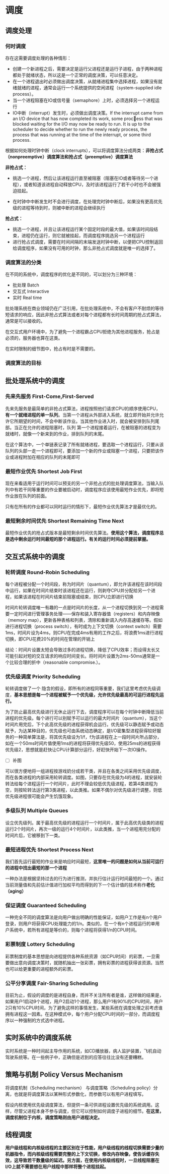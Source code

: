 # 调度

## 调度处理

### 何时调度

存在这需要调度处理的各种情形：

- 创建一个新进程之后，需要决定是运行父进程还是运行子进程，由于两种进程都处于就绪状态，所以这是一个正常的调度决策，可以任意决定。
- 在一个进程退出时必须做出调度决策，从就绪进程集中选择进程，如果没有就绪就绪的进程，通常会运行一个系统提供的空闲进程（system-supplied idle process）。
- 当一个进程阻塞在IO或信号量（semaphore）上时，必须选择另一个进程运行
- IO中断（interrupt）发生时，必须做出调度决策。If the interrupt came from an I/O device that has now completed its work, some process that was blocked waiting for the I/O may now be ready to run. It is up to the scheduler to decide whether to run the newly ready process, the process that was running at the time of the interrupt, or some third process.

根据如何处理时钟中断（clock interrupts），可以将调度算法分成两类：**非抢占式（nonpreemptive）调度算法和抢占式（preemptive）调度算法**

**非抢占式：**

- 挑选一个进程，然后让该进程运行直至被阻塞（阻塞在IO或者等待另一个进程），或者知道该进程自动释放CPU，及时该进程运行了若干小时也不会被强迫挂起。

- 在时钟中中断发生时不会进行调度，在处理完时钟中断后，如果没有更高优先级的进程等待到时，则被中断的进程会继续执行

**抢占式：**

 - 挑选一个进程，并且让该进程运行某个固定时段的最大值，如果该时间段结束，进程仍在运行，则它就被挂起，而调度程序挑选另一个进程运行
 - 进行抢占式调度，需要在时间间隔的末端发送时钟中断，以便把CPU控制返回给调度程序，如果没有可用的时钟，那么非抢占式调度就是唯一的选择了。

### 调度算法的分类

在不同的系统中，调度程序的优化是不同的，可以划分为三种环境：

- 批处理 Batch
- 交互式 Interactive
- 实时 Real time

批处理系统在商业领域仍在广泛引用，在批处理系统中，不会有客户不耐烦的等待短请求的响应，因此非抢占式算法或者对每个进程都有长时间周期的抢占式算法，通常是可以接收的。

在交互式用户环境中，为了避免一个进程霸占CPU拒绝为其他进程服务，抢占是必须的，服务器也算在这类。

在实时限制的细节图中，抢占有时是不需要的。

### 调度算法的目标

## 批处理系统中的调度

### 先来先服务 First-Come,First-Served

先来先服务是最简单的非抢占式算法，进程按照他们请求CPU的顺序使用CPU，**有一个就绪进程的单一队列**。当第一个进程从外部进入系统，就立即开始并允许允许它所期望的时间，不会中断该作业。当其他作业进入时，就会被安排到队列尾部。当正在允许的进程阻塞时，队列 第一个进程接着运行，在被阻塞的进程变为就绪时，就像一个新来到的作业，排到队列的末尾。

在这个算法中，一个单链表记录了所有就绪进程，要选取一个进程运行，只要从该队列的头部一走一个进程即可，要添加一个新的作业或阻塞一个进程，只要把该作业或进程附加在相应的队列的末尾即可

### 最短作业优先 Shortest Job First

现在来看适用于运行时间可以预支的另一个非抢占式的批处理调度算法，当输入队列中有若干同等重要的作业要被启动时，调度程序应该使用最短作业优先，即将短作业放在队列的前面。

只有在所有的作业都可以同时运行的情形下，最短作业优先算法才是最优化的。

### 最短剩余时间优先 Shortest Remaining Time Next

最短作业优先的抢占式版本是最短剩余时间优先算法。**使用这个算法，调度程序总是选中剩余运行时间最短的那个进程运行。有关的运行时间必须提前掌握。**



##  交互式系统中的调度

### 轮转调度 Round-Robin Scheduling

每个进程被分配一个时间段，称为时间片（quantum），即允许该进程在该时间段中运行，如果在时间片结束时该进程还在运行，则剥夺CPU并分配给另一个进程，如果该进程在时间片结束前阻塞或结束，则CPU立即进行切换

时间片轮转调度唯一有趣的一点是时间片的长度，从一个进程切换到另一个进程需要一定时间进行管理事务处理——保存和装入寄存器值（registers）和内存映像（memory map），更新各种表格和列表，清除和重新调入内存高速缓存等。假如进行进程切换（process switch），有时成为上下文切换（context switch）需要1ms，时间片设为4ms，则CPU在完成4ms有用的工作之后，将浪费1ms进行进程切换，即CPU花费20%的时间在管理的开销上

结论：时间片设置太短会导致过多的进程切换，降低了CPU效率；而设得太长又可能引起对短的交互请求的响应时间变长。将时间片设置为2ms-50ms通常是一个比较合理的折中（reasonable compromise.）。

### 优先级调度 Priority Scheduling

轮转调度做了一个 隐含的假设，即所有的进程同等重要，我们这里考虑优先级调度，**基本思想是每一个进程被赋予一个优先级，允许优先级最高的可运行进程先运行。**

为了防止最高优先级进行无休止运行下去，调度程序可以在每个时钟中断降低当前进程的优先级。每个进行可以别赋予可以运行的最大时间片（quantum），当这个时间片用完后，下个此高优先级的进程获得机会运行。优先级可以静态赋予或动态赋予，为达某种目的，优先级也可由系统动态确定，是I/O密集型进程获得较好服务的一种简单算法是，将其优先级设为1/f，f为该进程在上一段时间片所占部分，如在一个50ms时间片值使用1ms的进程将获得优先级50，使用25ms的进程获得优先级2，思想就是赶快让CPU计算部分运行，好赶快开始下一次IO操作。

- [ ] 补图

可以很方便地将一组进程按游戏奶分成若干类，并且在各类之间采用优先级调度，而在各类进程的内部采用轮转调度。如图，只要存在优先级为4的进程，就安装轮转法给每个进程运行一个时间片，此时不理会较低优先级进程，若第4类进程为空，则按轮转法运行第3类进程，以此类推。如果不偶尔对优先级进行调整，则低优先级进程很可能会产生饥饿现象。

### 多级队列 Multiple Queues

设立优先级列。属于最高优先级的进程运行一个时间片，属于此高优先级类的进程运行2个时间片，再次一级的运行4个时间片，以此类推，当一个进程用完分配的时间片后，它被移到下一类。

### 最短进程优先 Shortest Process Next

我们首先运行最短的作业来是响应时间最短，**这里唯一的问题是如何从当前可运行的进程中找出最短的那一个进程**

一种办法是根据坚持过去的行为进行推测，并执行估计运行时间最短的一个。通过当前测量值和先前估计值进行加权平均而得到的下一个估计值的技术称作**老化（aging）**

### 保证调度 Guaranteed Scheduling

一种完全不同的调度算法是向用户做出明确的性能保证，如用户工作是有n个用户登录，则用户将获得CPU处理能力的1/n。类似的，在一个有n个进程运行的单用户系统中，若所有进程是等价的，则每个进程将获得1/n的CPU时间。

### 彩票制度 Lottery Scheduling

彩票制度的基本思想是向进程提供各种系统资源（如CPU时间）的彩票，一旦需要做出意向调度决策时，就随机抽出一张彩票，拥有彩票的进程获得该资源。当然也可以给更重要的进程额外的彩票。

### 公平分享调度 Fair-Sharing Scheduling

目前为止，假设的调度的是进程自身，而并不关注所有者是谁，这样做的结果是，如果用户1启动9个进程，用户2启动1个进程，那么用户1有90%的CPU时间，用户2只有10%CPU时间，为了避免这样的事情发生，某些系统在调度处理之前考虑谁拥有进程这一因素。在这种模式中，每个用户分配CPU时间的一部分，而调度程序以一种强制的方式选中进程。

## 实时系统中的调度系统

实时系统是一种时间起主导作用的系统，如CD播放器，病人监护装置，飞机自动驾驶系统等。在一些例子中，正确但是迟到的应答往往比没有还要糟糕。

## 策略与机制 Policy Versus Mechanism

将调度机制（Scheduling mechanism） 与调度策略（Scheduling policy）分离，也就是将调度算法以某种形式参数化，而参数可以有用户进程填写。

假设内核使用优先级调度算法，但提供一条可供进程设置优先级的系统调用。这样，尽管父进程本身不参与调度，但它可以控制如何调度子进程的细节。**在这里，调度机制位于内核，调度策略则由用户进程决定。**



## 线程调度

**用户级线程和内核级线程的主要区别在于性能，用户级线程的线程切换需要少量的机器指令，而内核级线程需要完整的上下文切换，修改内存映像，使告诉缓存失效，这导致若干数量级的延迟。另方面，在使用内核级线程时，一旦线程阻塞在I/O上就不需要想在用户线程中那样将整个进程挂起。**
